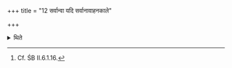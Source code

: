 +++
title = "12 सर्वान्वा यदि सर्वानावाहनकाले"

+++

<details><summary>थिते</summary>

11. Or (he lays down) all the three enclosing sticks.[^1]  


[^1]: Cf. ŚB II.6.1.16.  


12. If (he is going to lay down) all (the three enclosing sticks then in that case) he should place the southern (the right enclosing stick) on the middle one either at the time of invocation of the gods by the Hotr̥ or having recognised the words paridhīnraporṇu uttered by Hotr̥.  


[^1]: RV IX.96.11
</details>
